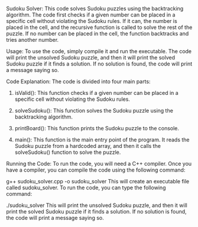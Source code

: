 Sudoku Solver:
This code solves Sudoku puzzles using the backtracking algorithm. The code first checks if a given number can be placed in a specific cell without violating the Sudoku rules. If it can, the number is placed in the cell, and the recursive function is called to solve the rest of the puzzle. If no number can be placed in the cell, the function backtracks and tries another number.

Usage:
To use the code, simply compile it and run the executable. The code will print the unsolved Sudoku puzzle, and then it will print the solved Sudoku puzzle if it finds a solution. If no solution is found, the code will print a message saying so.

Code Explanation:
The code is divided into four main parts:

1. isValid(): This function checks if a given number can be placed in a specific cell without violating the Sudoku rules.

2. solveSudoku(): This function solves the Sudoku puzzle using the backtracking algorithm.

3. printBoard(): This function prints the Sudoku puzzle to the console.

4. main(): This function is the main entry point of the program. It reads the Sudoku puzzle from a hardcoded array, and then it calls the solveSudoku() function to solve the puzzle.

Running the Code:
To run the code, you will need a C++ compiler. Once you have a compiler, you can compile the code using the following command:

g++ sudoku_solver.cpp -o sudoku_solver
This will create an executable file called sudoku_solver. To run the code, you can type the following command:

./sudoku_solver
This will print the unsolved Sudoku puzzle, and then it will print the solved Sudoku puzzle if it finds a solution. If no solution is found, the code will print a message saying so.
